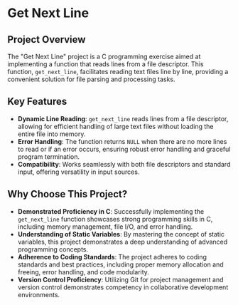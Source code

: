 # Get Next Line

## Project Overview

The "Get Next Line" project is a C programming exercise aimed at implementing a function that reads lines from a file descriptor. This function, `get_next_line`, facilitates reading text files line by line, providing a convenient solution for file parsing and processing tasks.

## Key Features

- **Dynamic Line Reading**: `get_next_line` reads lines from a file descriptor, allowing for efficient handling of large text files without loading the entire file into memory.
- **Error Handling**: The function returns `NULL` when there are no more lines to read or if an error occurs, ensuring robust error handling and graceful program termination.
- **Compatibility**: Works seamlessly with both file descriptors and standard input, offering versatility in input sources.

## Why Choose This Project?

- **Demonstrated Proficiency in C**: Successfully implementing the `get_next_line` function showcases strong programming skills in C, including memory management, file I/O, and error handling.
- **Understanding of Static Variables**: By mastering the concept of static variables, this project demonstrates a deep understanding of advanced programming concepts.
- **Adherence to Coding Standards**: The project adheres to coding standards and best practices, including proper memory allocation and freeing, error handling, and code modularity.
- **Version Control Proficiency**: Utilizing Git for project management and version control demonstrates competency in collaborative development environments.
